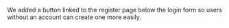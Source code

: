 We added a button linked to the register page below the login form so users without an account can create one more easily.


